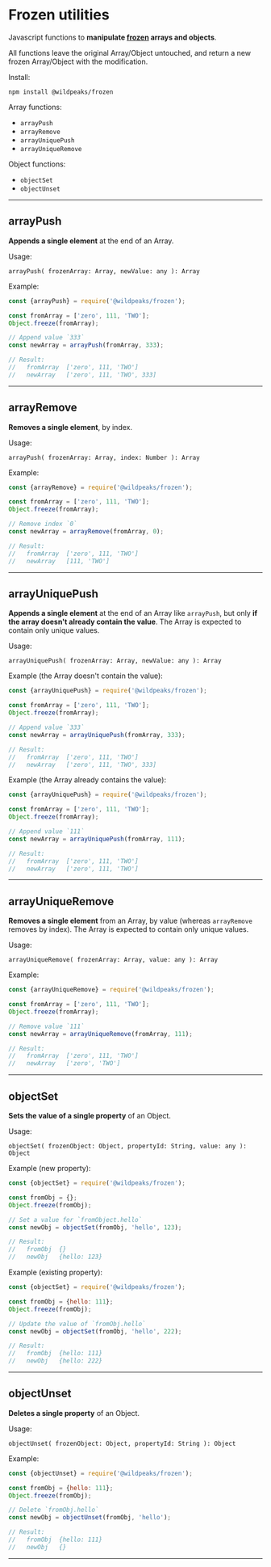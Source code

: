 # Frozen utilities

Javascript functions to **manipulate [frozen](https://developer.mozilla.org/en-US/docs/Web/JavaScript/Reference/Global_Objects/Object/freeze) arrays and objects**.

All functions leave the original Array/Object untouched, and return a new frozen Array/Object with the modification.


Install:

	npm install @wildpeaks/frozen

Array functions:

 - `arrayPush`
 - `arrayRemove`
 - `arrayUniquePush`
 - `arrayUniqueRemove`


Object functions:

 - `objectSet`
 - `objectUnset`


---

## arrayPush

**Appends a single element** at the end of an Array.

Usage:

	arrayPush( frozenArray: Array, newValue: any ): Array

Example:

````js
const {arrayPush} = require('@wildpeaks/frozen');

const fromArray = ['zero', 111, 'TWO'];
Object.freeze(fromArray);

// Append value `333`
const newArray = arrayPush(fromArray, 333);

// Result:
//   fromArray  ['zero', 111, 'TWO']
//   newArray   ['zero', 111, 'TWO', 333]
````


---

## arrayRemove

**Removes a single element**, by index.

Usage:

	arrayPush( frozenArray: Array, index: Number ): Array

Example:

````js
const {arrayRemove} = require('@wildpeaks/frozen');

const fromArray = ['zero', 111, 'TWO'];
Object.freeze(fromArray);

// Remove index `0`
const newArray = arrayRemove(fromArray, 0);

// Result:
//   fromArray  ['zero', 111, 'TWO']
//   newArray   [111, 'TWO']
````


---

## arrayUniquePush

**Appends a single element** at the end of an Array like `arrayPush`, but only **if the array doesn't already contain the value**.
The Array is expected to contain only unique values.

Usage:

	arrayUniquePush( frozenArray: Array, newValue: any ): Array

Example (the Array doesn't contain the value):

````js
const {arrayUniquePush} = require('@wildpeaks/frozen');

const fromArray = ['zero', 111, 'TWO'];
Object.freeze(fromArray);

// Append value `333`
const newArray = arrayUniquePush(fromArray, 333);

// Result:
//   fromArray  ['zero', 111, 'TWO']
//   newArray   ['zero', 111, 'TWO', 333]
````

Example (the Array already contains the value):

````js
const {arrayUniquePush} = require('@wildpeaks/frozen');

const fromArray = ['zero', 111, 'TWO'];
Object.freeze(fromArray);

// Append value `111`
const newArray = arrayUniquePush(fromArray, 111);

// Result:
//   fromArray  ['zero', 111, 'TWO']
//   newArray   ['zero', 111, 'TWO']
````


---

## arrayUniqueRemove

**Removes a single element** from an Array, by value (whereas `arrayRemove` removes by index).
The Array is expected to contain only unique values.

Usage:

	arrayUniqueRemove( frozenArray: Array, value: any ): Array

Example:

````js
const {arrayUniqueRemove} = require('@wildpeaks/frozen');

const fromArray = ['zero', 111, 'TWO'];
Object.freeze(fromArray);

// Remove value `111`
const newArray = arrayUniqueRemove(fromArray, 111);

// Result:
//   fromArray  ['zero', 111, 'TWO']
//   newArray   ['zero', 'TWO']
````


---

## objectSet

**Sets the value of a single property** of an Object.

Usage:

	objectSet( frozenObject: Object, propertyId: String, value: any ): Object

Example (new property):

````js
const {objectSet} = require('@wildpeaks/frozen');

const fromObj = {};
Object.freeze(fromObj);

// Set a value for `fromObject.hello`
const newObj = objectSet(fromObj, 'hello', 123);

// Result:
//   fromObj  {}
//   newObj   {hello: 123}
````

Example (existing property):

````js
const {objectSet} = require('@wildpeaks/frozen');

const fromObj = {hello: 111};
Object.freeze(fromObj);

// Update the value of `fromObj.hello`
const newObj = objectSet(fromObj, 'hello', 222);

// Result:
//   fromObj  {hello: 111}
//   newObj   {hello: 222}
````


---

## objectUnset

**Deletes a single property** of an Object.

Usage:

	objectUnset( frozenObject: Object, propertyId: String ): Object

Example:

````js
const {objectUnset} = require('@wildpeaks/frozen');

const fromObj = {hello: 111};
Object.freeze(fromObj);

// Delete `fromObj.hello`
const newObj = objectUnset(fromObj, 'hello');

// Result:
//   fromObj  {hello: 111}
//   newObj   {}
````


---

